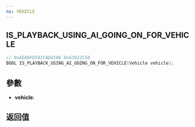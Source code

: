 ```yaml
---
ns: VEHICLE
---
```

## IS_PLAYBACK_USING_AI_GOING_ON_FOR_VEHICLE

```c
// 0xAEA8FD591FAD4106 0x63022C58
BOOL IS_PLAYBACK_USING_AI_GOING_ON_FOR_VEHICLE(Vehicle vehicle);
```


## 參數
* **vehicle**: 

## 返回值
